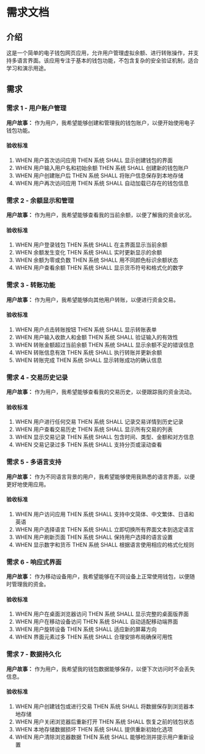 # 需求文档

## 介绍

这是一个简单的电子钱包网页应用，允许用户管理虚拟余额、进行转账操作，并支持多语言界面。该应用专注于基本的钱包功能，不包含复杂的安全验证机制，适合学习和演示用途。

## 需求

### 需求 1 - 用户账户管理

**用户故事：** 作为用户，我希望能够创建和管理我的钱包账户，以便开始使用电子钱包功能。

#### 验收标准

1. WHEN 用户首次访问应用 THEN 系统 SHALL 显示创建钱包的界面
2. WHEN 用户输入用户名和初始余额 THEN 系统 SHALL 创建新的钱包账户
3. WHEN 用户创建账户后 THEN 系统 SHALL 将账户信息保存到本地存储
4. WHEN 用户再次访问应用 THEN 系统 SHALL 自动加载已存在的钱包信息

### 需求 2 - 余额显示和管理

**用户故事：** 作为用户，我希望能够查看我的当前余额，以便了解我的资金状况。

#### 验收标准

1. WHEN 用户登录钱包 THEN 系统 SHALL 在主界面显示当前余额
2. WHEN 余额发生变化 THEN 系统 SHALL 实时更新显示的余额
3. WHEN 余额为零或负数 THEN 系统 SHALL 用不同颜色标识余额状态
4. WHEN 用户查看余额 THEN 系统 SHALL 显示货币符号和格式化的数字

### 需求 3 - 转账功能

**用户故事：** 作为用户，我希望能够向其他用户转账，以便进行资金交易。

#### 验收标准

1. WHEN 用户点击转账按钮 THEN 系统 SHALL 显示转账表单
2. WHEN 用户输入收款人和金额 THEN 系统 SHALL 验证输入的有效性
3. WHEN 转账金额超过当前余额 THEN 系统 SHALL 显示余额不足的错误信息
4. WHEN 转账信息有效 THEN 系统 SHALL 执行转账并更新余额
5. WHEN 转账完成 THEN 系统 SHALL 显示转账成功的确认信息

### 需求 4 - 交易历史记录

**用户故事：** 作为用户，我希望能够查看我的交易历史，以便跟踪我的资金流动。

#### 验收标准

1. WHEN 用户进行任何交易 THEN 系统 SHALL 记录交易详情到历史记录
2. WHEN 用户查看交易历史 THEN 系统 SHALL 显示所有交易的列表
3. WHEN 显示交易记录 THEN 系统 SHALL 包含时间、类型、金额和对方信息
4. WHEN 交易记录过多 THEN 系统 SHALL 支持分页或滚动查看

### 需求 5 - 多语言支持

**用户故事：** 作为不同语言背景的用户，我希望能够使用我熟悉的语言界面，以便更好地使用应用。

#### 验收标准

1. WHEN 用户访问应用 THEN 系统 SHALL 支持中文简体、中文繁体、日语和英语
2. WHEN 用户选择语言 THEN 系统 SHALL 立即切换所有界面文本到选定语言
3. WHEN 用户刷新页面 THEN 系统 SHALL 保持用户选择的语言设置
4. WHEN 显示数字和货币 THEN 系统 SHALL 根据语言使用相应的格式化规则

### 需求 6 - 响应式界面

**用户故事：** 作为移动设备用户，我希望能够在不同设备上正常使用钱包，以便随时管理我的资金。

#### 验收标准

1. WHEN 用户在桌面浏览器访问 THEN 系统 SHALL 显示完整的桌面版界面
2. WHEN 用户在移动设备访问 THEN 系统 SHALL 自动适配移动端界面
3. WHEN 用户旋转设备 THEN 系统 SHALL 适应新的屏幕方向
4. WHEN 界面元素过多 THEN 系统 SHALL 合理安排布局确保可用性

### 需求 7 - 数据持久化

**用户故事：** 作为用户，我希望我的钱包数据能够保存，以便下次访问时不会丢失信息。

#### 验收标准

1. WHEN 用户创建钱包或进行交易 THEN 系统 SHALL 将数据保存到浏览器本地存储
2. WHEN 用户关闭浏览器后重新打开 THEN 系统 SHALL 恢复之前的钱包状态
3. WHEN 本地存储数据损坏 THEN 系统 SHALL 提供重新初始化选项
4. WHEN 用户清除浏览器数据 THEN 系统 SHALL 能够检测并提示用户重新设置